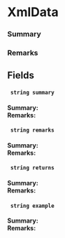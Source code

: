 # XmlData

### Summary


### Remarks


## Fields

#### ` string summary`
**Summary:** 
<br/>
**Remarks:** 
#### ` string remarks`
**Summary:** 
<br/>
**Remarks:** 
#### ` string returns`
**Summary:** 
<br/>
**Remarks:** 
#### ` string example`
**Summary:** 
<br/>
**Remarks:** 

<br/>
<br/>

